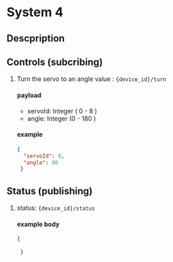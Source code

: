 # System 4

## Descpription

## Controls (subcribing)
1. Turn the servo to an angle value : `{device_id}/turn`

    #### payload 
    - servoId: Integer ( 0 - 8 )
    - angle: Integer (0 - 180 )

    #### example
    ```JSON
    {
      "servoId": 0,
      "angle": 90 
     }
    ```

## Status (publishing)
1. status: `{device_id}/status`

    #### example body
    ```JSON
    {
      
     }
    ```
